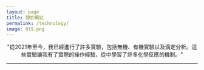 ```yaml
---
layout: page
title: 關於網站
permalink: /technology/
image: 019.png
---
```


<center>"從2021年至今，我已經進行了許多實驗，包括無機、有機實驗以及滴定分析。這些實驗讓我有了實際的操作經驗，從中學習了許多化學反應的機制。"</center>

***


